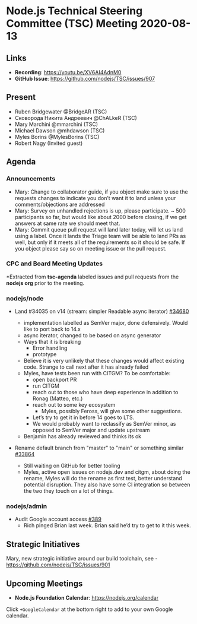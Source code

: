 # Node.js Technical Steering Committee (TSC) Meeting 2020-08-13

## Links

* **Recording**:  <https://youtu.be/XV6AI4AdnM0>
* **GitHub Issue**: <https://github.com/nodejs/TSC/issues/907>

## Present

* Ruben Bridgewater @BridgeAR (TSC)
* Сковорода Никита Андреевич @ChALkeR (TSC)
* Mary Marchini @mmarchini (TSC)
* Michael Dawson @mhdawson (TSC)
* Myles Borins @MylesBorins (TSC)
* Robert Nagy (Invited guest)

## Agenda

### Announcements

* Mary: Change to collaborator guide, if you object make sure to use the requests changes to indicate you don’t want it to land unless your comments/objections are addressed
* Mary: Survey on unhandled rejections is up, please participate. ~ 500 participants so far, but would like about 2000 before closing, if we get answers at same rate we should meet that.
* Mary: Commit queue pull request will land later today, will let us land using a label. Once it lands the Triage team will be able to land PRs as well, but only if it meets all of the requirements so it should be safe. If you object please say so on meeting issue or the pull request.

### CPC and Board Meeting Updates

*Extracted from **tsc-agenda** labeled issues and pull requests from the **nodejs org** prior to the meeting.

### nodejs/node

* Land #34035 on v14 (stream: simpler Readable async iterator) [#34680](https://github.com/nodejs/node/issues/34680)
  * implementation labelled as SemVer major, done defensively. Would like to port back to 14.x
  * async iterator, changed to be based on async generator
  * Ways that it is breaking
    * Error handling
    * prototype
  * Believe it is very unlikely that these changes would affect existing code.  Strange to call next
    after it has already failed
  * Myles, have tests been run with CITGM? To be comfortable:
    * open backport PR
    * run CITGM
    * reach out to those who have deep experience in addition to Ronag (Matteo, etc.)
    * reach out to some key ecosystem
      * Myles, possibly Feross, will give some other suggestions.
    * Let’s try to get it in before 14 goes to LTS.
    * We would probably want to reclassify as SemVer minor, as opposed to SemVer major and
      update upstream
  * Benjamin has already reviewed and thinks its ok

* Rename default branch from "master" to "main" or something similar [#33864](https://github.com/nodejs/node/issues/33864)
  * Still waiting on GitHub for better tooling
  * Myles, active open issues on nodejs.dev and citgm, about doing the rename, Myles will do
    the rename as first test, better understand potential disruption. They also have some CI
    integration so between the two they touch on a lot of things.

### nodejs/admin

* Audit Google account access [#389](https://github.com/nodejs/admin/issues/389)
  * Rich pinged Brian last week. Brian said he’d try to get to it this week.

## Strategic Initiatives

Mary, new strategic initiative around our build toolchain, see - <https://github.com/nodejs/TSC/issues/901>

## Upcoming Meetings

* **Node.js Foundation Calendar**: <https://nodejs.org/calendar>

Click `+GoogleCalendar` at the bottom right to add to your own Google calendar.
